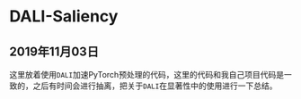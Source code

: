 # DALI-Saliency

## 2019年11月03日

这里放着使用`DALI`加速PyTorch预处理的代码，这里的代码和我自己项目代码是一致的，之后有时间会进行抽离，把关于`DALI`在显著性中的使用进行一下总结。
